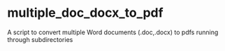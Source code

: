# multiple_doc_docx_to_pdf
A script to convert multiple Word documents (.doc,.docx) to pdfs running through subdirectories

